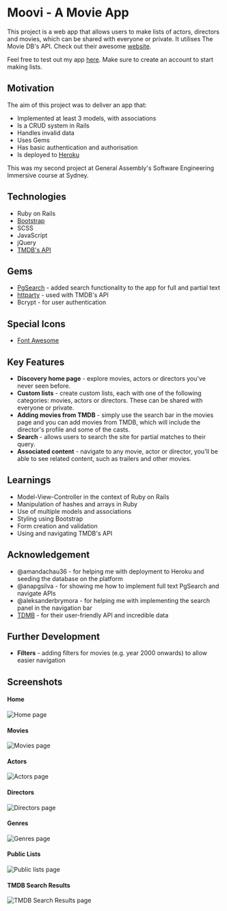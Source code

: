 # Moovi - A Movie App

This project is a web app that allows users to make lists of actors, directors and movies, which can be shared with everyone or private. It utilises The Movie DB's API. Check out their awesome [website](https://www.themoviedb.org/?language=en-US).

Feel free to test out my app [here](https://movies-lists-app.herokuapp.com/). Make sure to create an account to start making lists.

## Motivation

The aim of this project was to deliver an app that:

* Implemented at least 3 models, with associations
* Is a CRUD system in Rails
* Handles invalid data
* Uses Gems
* Has basic authentication and authorisation
* Is deployed to [Heroku](https://www.heroku.com/)

This was my second project at General Assembly's Software Engineering Immersive course at Sydney.

## Technologies

* Ruby on Rails
* [Bootstrap](https://getbootstrap.com/)
* SCSS
* JavaScript
* jQuery
* [TMDB's API](https://www.themoviedb.org/documentation/api)

## Gems

* [PgSearch](https://github.com/Casecommons/pg_search) - added search functionality to the app for full and partial text
* [httparty](https://github.com/jnunemaker/httparty) - used with TMDB's API
* Bcrypt - for user authentication

## Special Icons

* [Font Awesome](https://fontawesome.com/)

## Key Features
* **Discovery home page** - explore movies, actors or directors you've never seen before.
* **Custom lists** - create custom lists, each with one of the following categories: movies, actors or directors. These can be shared with everyone or private.
* **Adding movies from TMDB** - simply use the search bar in the movies page and you can add movies from TMDB, which will include the director's profile and some of the casts.
* **Search** - allows users to search the site for partial matches to their query.
* **Associated content** - navigate to any movie, actor or director, you'll be able to see related content, such as trailers and other movies.

## Learnings
* Model-View-Controller in the context of Ruby on Rails
* Manipulation of hashes and arrays in Ruby
* Use of multiple models and associations
* Styling using Bootstrap
* Form creation and validation
* Using and navigating TMDB's API

## Acknowledgement

* @amandachau36 - for helping me with deployment to Heroku and seeding the database on the platform
* @anapgsilva - for showing me how to implement full text PgSearch and navigate APIs
* @aleksanderbrymora - for helping me with implementing the search panel in the navigation bar
* [TDMB](https://www.themoviedb.org/?language=en-US) - for their user-friendly API and incredible data

## Further Development
* **Filters** - adding filters for movies (e.g. year 2000 onwards) to allow easier navigation

## Screenshots

#### Home

![Home page](/app/assets/images/Discovery.png)

#### Movies

![Movies page](/app/assets/images/Movies.png)

#### Actors

![Actors page](/app/assets/images/Actors.png)

#### Directors

![Directors page](/app/assets/images/Directors.png)

#### Genres

![Genres page](/app/assets/images/Genres.png)

#### Public Lists

![Public lists page](/app/assets/images/Public_Lists.png)

#### TMDB Search Results

![TMDB Search Results page](/app/assets/images/TMDB_Search_Results.png)
